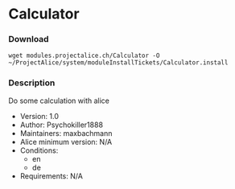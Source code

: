 # Calculator

### Download
`wget modules.projectalice.ch/Calculator -O ~/ProjectAlice/system/moduleInstallTickets/Calculator.install`

### Description
Do some calculation with alice

- Version: 1.0
- Author: Psychokiller1888
- Maintainers: maxbachmann
- Alice minimum version: N/A
- Conditions:
  - en
  - de
- Requirements: N/A
